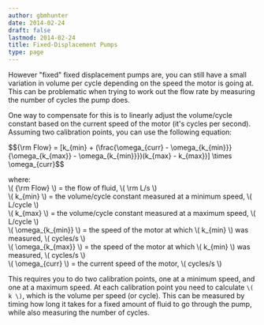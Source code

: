 ```yaml
---
author: gbmhunter
date: 2014-02-24
draft: false
lastmod: 2014-02-24
title: Fixed-Displacement Pumps
type: page
---
```


However "fixed" fixed displacement pumps are, you can still have a small variation in volume per cycle depending on the speed the motor is going at. This can be problematic when trying to work out the flow rate by measuring the number of cycles the pump does.


One way to compensate for this is to linearly adjust the volume/cycle constant based on the current speed of the motor (it's cycles per second). Assuming two calibration points, you can use the following equation:

<div>
$${\rm Flow} = [k_{min} + (\frac{\omega_{curr} - \omega_{k_{min}}}{\omega_{k_{max}} - \omega_{k_{min}}})(k_{max} - k_{max})] \times \omega_{curr}$$
</div>

<p class="centered">
	where:<br>
	\( {\rm Flow} \) = the flow of fluid, \( \rm L/s \)<br>
	\( k_{min} \) = the volume/cycle constant measured at a minimum speed, \( L/cycle \)<br>
	\( k_{max} \) = the volume/cycle constant measured at a maximum speed, \( L/cycle \)<br>
	\( \omega_{k_{min}} \) = the speed of the motor at which \( k_{min} \) was measured, \( cycles/s \)<br>
	\( \omega_{k_{max}} \) = the speed of the motor at which \( k_{min} \) was measured, \( cycles/s \) <br>
	\( \omega_{curr} \) = the current speed of the motor, \( cycles/s \)<br>
</p>

This requires you to do two calibration points, one at a minimum speed, and one at a maximum speed. At each calibration point you need to calculate `\( k \)`, which is the volume per speed (or cycle). This can be measured by timing how long it takes for a fixed amount of fluid to go through the pump, while also measuring the number of cycles.

